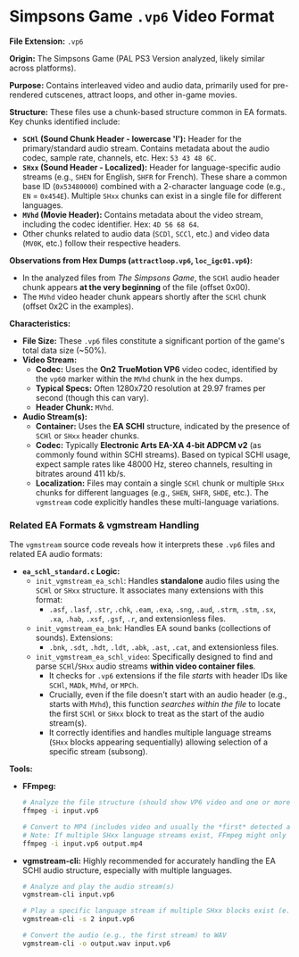 # Simpsons Game `.vp6` Video Format

**File Extension:** `.vp6`

**Origin:** The Simpsons Game (PAL PS3 Version analyzed, likely similar across platforms).

**Purpose:** Contains interleaved video and audio data, primarily used for pre-rendered cutscenes, attract loops, and other in-game movies.

**Structure:** These files use a chunk-based structure common in EA formats. Key chunks identified include:

* **`SCHl` (Sound Chunk Header - lowercase 'l'):** Header for the primary/standard audio stream. Contains metadata about the audio codec, sample rate, channels, etc. Hex: `53 43 48 6C`.
* **`SHxx` (Sound Header - Localized):** Header for language-specific audio streams (e.g., `SHEN` for English, `SHFR` for French). These share a common base ID (`0x53480000`) combined with a 2-character language code (e.g., `EN` = `0x454E`). Multiple `SHxx` chunks can exist in a single file for different languages.
* **`MVhd` (Movie Header):** Contains metadata about the video stream, including the codec identifier. Hex: `4D 56 68 64`.
* Other chunks related to audio data (`SCDl`, `SCCl`, etc.) and video data (`MV0K`, etc.) follow their respective headers.

**Observations from Hex Dumps (`attractloop.vp6`, `loc_igc01.vp6`):**

* In the analyzed files from *The Simpsons Game*, the `SCHl` audio header chunk appears **at the very beginning** of the file (offset 0x00).
* The `MVhd` video header chunk appears shortly after the `SCHl` chunk (offset 0x2C in the examples).

**Characteristics:**

* **File Size:** These `.vp6` files constitute a significant portion of the game's total data size (~50%).
* **Video Stream:**
    * **Codec:** Uses the **On2 TrueMotion VP6** video codec, identified by the `vp60` marker within the `MVhd` chunk in the hex dumps.
    * **Typical Specs:** Often 1280x720 resolution at 29.97 frames per second (though this can vary).
    * **Header Chunk:** `MVhd`.
* **Audio Stream(s):**
    * **Container:** Uses the **EA SCHl** structure, indicated by the presence of `SCHl` or `SHxx` header chunks.
    * **Codec:** Typically **Electronic Arts EA-XA 4-bit ADPCM v2** (as commonly found within SCHl streams). Based on typical SCHl usage, expect sample rates like 48000 Hz, stereo channels, resulting in bitrates around 411 kb/s.
    * **Localization:** Files may contain a single `SCHl` chunk or multiple `SHxx` chunks for different languages (e.g., `SHEN`, `SHFR`, `SHDE`, etc.). The `vgmstream` code explicitly handles these multi-language variations.

### Related EA Formats & vgmstream Handling

The `vgmstream` source code reveals how it interprets these `.vp6` files and related EA audio formats:

* **`ea_schl_standard.c` Logic:**
    * `init_vgmstream_ea_schl`: Handles **standalone** audio files using the `SCHl` or `SHxx` structure. It associates many extensions with this format:
        * `.asf`, `.lasf`, `.str`, `.chk`, `.eam`, `.exa`, `.sng`, `.aud`, `.strm`, `.stm`, `.sx`, `.xa`, `.hab`, `.xsf`, `.gsf`, `.r`, and extensionless files.
    * `init_vgmstream_ea_bnk`: Handles EA sound banks (collections of sounds). Extensions:
        * `.bnk`, `.sdt`, `.hdt`, `.ldt`, `.abk`, `.ast`, `.cat`, and extensionless files.
    * `init_vgmstream_ea_schl_video`: Specifically designed to find and parse `SCHl`/`SHxx` audio streams **within video container files**.
        * It checks for `.vp6` extensions if the file *starts* with header IDs like `SCHl`, `MADk`, `MVhd`, or `MPCh`.
        * Crucially, even if the file doesn't start with an audio header (e.g., starts with `MVhd`), this function *searches within the file* to locate the first `SCHl` or `SHxx` block to treat as the start of the audio stream(s).
        * It correctly identifies and handles multiple language streams (`SHxx` blocks appearing sequentially) allowing selection of a specific stream (subsong).

**Tools:**

* **FFmpeg:**
    ```bash
    # Analyze the file structure (should show VP6 video and one or more EA-XA audio streams)
    ffmpeg -i input.vp6

    # Convert to MP4 (includes video and usually the *first* detected audio stream)
    # Note: If multiple SHxx language streams exist, FFmpeg might only extract the first one by default.
    ffmpeg -i input.vp6 output.mp4
    ```
* **vgmstream-cli:** Highly recommended for accurately handling the EA SCHl audio structure, especially with multiple languages.
    ```bash
    # Analyze and play the audio stream(s)
    vgmstream-cli input.vp6

    # Play a specific language stream if multiple SHxx blocks exist (e.g., stream 2)
    vgmstream-cli -s 2 input.vp6

    # Convert the audio (e.g., the first stream) to WAV
    vgmstream-cli -o output.wav input.vp6
    ```